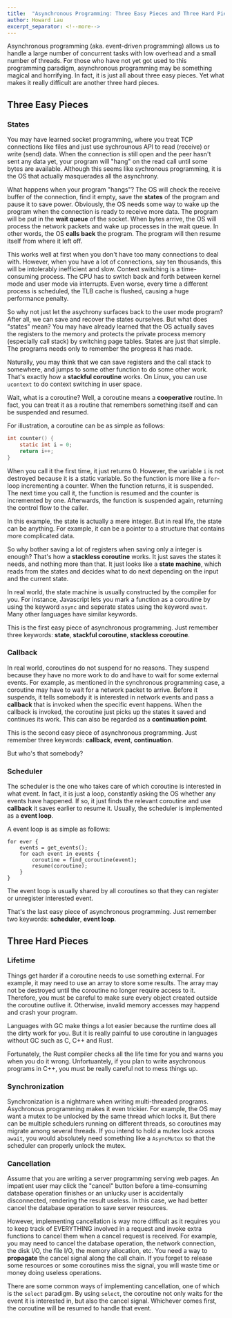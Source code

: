 ```yaml
---
title:  "Asynchronous Programming: Three Easy Pieces and Three Hard Pieces"
author: Howard Lau
excerpt_separator: <!--more-->
---
```


Asynchronous programming (aka. event-driven programming) allows us to handle a large number of concurrent tasks with low overhead and a small number of threads. For those who have not yet got used to this programming paradigm, asynchronous programming may be something magical and horrifying. In fact, it is just all about three easy pieces. Yet what makes it really difficult are another three hard pieces. 

<!--more-->

## Three Easy Pieces

### States

You may have learned socket programming, where you treat TCP connections like files and just use sychrounous API to read (receive) or write (send) data. When the connection is still open and the peer hasn't sent any data yet, your program will "hang" on the read call until some bytes are available. Although this seems like sychronous programming, it is the OS that actually masquerades all the asynchrony. 

What happens when your program "hangs"? The OS will check the receive buffer of the connection, find it empty, save the **states** of the program and pause it to save power. Obviously, the OS needs some way to wake up the program when the connection is ready to receive more data. The program will be put in the **wait queue** of the socket. When bytes arrive, the OS will process the network packets and wake up processes in the wait queue. In other words, the OS **calls back** the program. The program will then resume itself from where it left off. 

This works well at first when you don't have too many connections to deal with. However, when you have a lot of connections, say ten thousands, this will be intolerably inefficient and slow. Context switching is a time-consuming process. The CPU has to switch back and forth between kernel mode and user mode via interrupts. Even worse, every time a different process is scheduled, the TLB cache is flushed, causing a huge performance penalty.

So why not just let the asychrony surfaces back to the user mode program? After all, we can save and recover the states ourselves. But what does "states" mean? You may have already learned that the OS actually saves the registers to the memory and protects the private process memory (especially call stack) by switching page tables. States are just that simple. The programs needs only to remember the progress it has made.

Naturally, you may think that we can save registers and the call stack to somewhere, and jumps to some other function to do some other work. That's exactly how a **stackful coroutine** works. On Linux, you can use `ucontext` to do context switching in user space. 

Wait, what is a coroutine? Well, a coroutine means a **cooperative** routine. In fact, you can treat it as a routine that remembers something itself and can be suspended and resumed.

For illustration, a coroutine can be as simple as follows:

```c
int counter() {
    static int i = 0;
    return i++;
}
```

When you call it the first time, it just returns 0. However, the variable `i` is not destroyed because it is a static variable. So the function is more like a `for`-loop incrementing a counter. When the function returns, it is suspended. The next time you call it, the function is resumed and the counter is incremented by one. Afterwards, the function is suspended again, returning the control flow to the caller. 

In this example, the state is actually a mere integer. But in real life, the state can be anything. For example, it can be a pointer to a structure that contains more complicated data.

So why bother saving a lot of registers when saving only a integer is enough? That's how a **stackless coroutine** works. It just saves the states it needs, and nothing more than that. It just looks like a **state machine**, which reads from the states and decides what to do next depending on the input and the current state. 

In real world, the state machine is usually constructed by the compiler for you. For instance, Javascript lets you mark a function as a coroutine by using the keyword `async` and seperate states using the keyword `await`. Many other languages have similar keywords.

This is the first easy piece of asynchronous programming. Just remember three keywords: **state**, **stackful coroutine**, **stackless coroutine**.

### Callback

In real world, coroutines do not suspend for no reasons. They suspend because they have no more work to do and have to wait for some external events. For example, as mentioned in the synchronous programming case, a coroutine may have to wait for a network packet to arrive. Before it suspends, it tells somebody it is interested in network events and pass a **callback** that is invoked when the specific event happens. When the callback is invoked, the coroutine just picks up the states it saved and continues its work. This can also be regarded as a **continuation point**.

This is the second easy piece of asynchronous programming. Just remember three keywords: **callback**, **event**, **continuation**.

But who's that somebody? 

### Scheduler

The scheduler is the one who takes care of which coroutine is interested in what event. In fact, it is just a loop, constantly asking the OS whether any events have happened. If so, it just finds the relevant coroutine and use **callback** it saves earlier to resume it. Usually, the scheduler is implemented as a **event loop**.

A event loop is as simple as follows:

```
for ever {
    events = get_events();
    for each event in events {
        coroutine = find_coroutine(event);
        resume(coroutine);
    }
}
```

The event loop is usually shared by all coroutines so that they can register or unregister interested event.

That's the last easy piece of asynchronous programming. Just remember two keywords: **scheduler**, **event loop**.

## Three Hard Pieces

### Lifetime

Things get harder if a coroutine needs to use something external. For example, it may need to use an array to store some results. The array may not be destroyed until the coroutine no longer require access to it. Therefore, you must be careful to make sure every object created outside the coroutine outlive it. Otherwise, invalid memory accesses may happend and crash your program.

Languages with GC make things a lot easier because the runtime does all the dirty work for you. But it is really painful to use coroutine in languages without GC such as C, C++ and Rust.

Fortunately, the Rust compiler checks all the life time for you and warns you when you do it wrong. Unfortuantely, if you plan to write asychronous programs in C++, you must be really careful not to mess things up.

### Synchronization

Synchronization is a nightmare when writing multi-threaded programs. Asychronous programming makes it even trickier. For example, the OS may want a mutex to be unlocked by the same thread which locks it. But there can be multiple schedulers running on different threads, so coroutines may migrate among several threads. If you intend to hold a mutex lock across `await`, you would absolutely need something like a `AsyncMutex` so that the scheduler can properly unlock the mutex.

### Cancellation

Assume that you are writing a server programming serving web pages. An impatient user may click the "cancel" button before a time-consuming database operation finishes or an unlucky user is accidentally disconnected, rendering the result useless. In this case, we had better cancel the database operation to save server resources.

However, implementing cancellation is way more difficult as it requires you to keep track of EVERYTHING involved in a request and invoke extra functions to cancel them when a cancel request is received. For example, you may need to cancel the database operation, the network connection, the disk I/O, the file I/O, the memory allocation, etc. You need a way to **propagate** the cancel signal along the call chain. If you forget to release some resources or some coroutines miss the signal, you will waste time or money doing useless operations. 

There are some common ways of implementing cancellation, one of which is the `select` paradigm. By using `select`, the coroutine not only waits for the event it is interested in, but also the cancel signal. Whichever comes first, the coroutine will be resumed to handle that event.